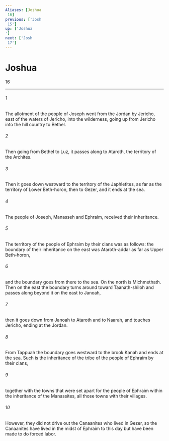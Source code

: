 ```yaml
---
Aliases: [Joshua 16]
previous: ['Josh 15']
up: ['Joshua']
next: ['Josh 17']
---
```

# Joshua 16

***
 

###### 1 
The allotment of the people of Joseph went from the Jordan by Jericho, east of the waters of Jericho, into the wilderness, going up from Jericho into the hill country to Bethel.  

###### 2 
Then going from Bethel to Luz, it passes along to Ataroth, the territory of the Archites.  

###### 3 
Then it goes down westward to the territory of the Japhletites, as far as the territory of Lower Beth-horon, then to Gezer, and it ends at the sea.  

###### 4 
The people of Joseph, Manasseh and Ephraim, received their inheritance.  

###### 5 
The territory of the people of Ephraim by their clans was as follows: the boundary of their inheritance on the east was Ataroth-addar as far as Upper Beth-horon,  

###### 6 
and the boundary goes from there to the sea. On the north is Michmethath. Then on the east the boundary turns around toward Taanath-shiloh and passes along beyond it on the east to Janoah,  

###### 7 
then it goes down from Janoah to Ataroth and to Naarah, and touches Jericho, ending at the Jordan.  

###### 8 
From Tappuah the boundary goes westward to the brook Kanah and ends at the sea. Such is the inheritance of the tribe of the people of Ephraim by their clans,  

###### 9 
together with the towns that were set apart for the people of Ephraim within the inheritance of the Manassites, all those towns with their villages.  

###### 10 
However, they did not drive out the Canaanites who lived in Gezer, so the Canaanites have lived in the midst of Ephraim to this day but have been made to do forced labor.
